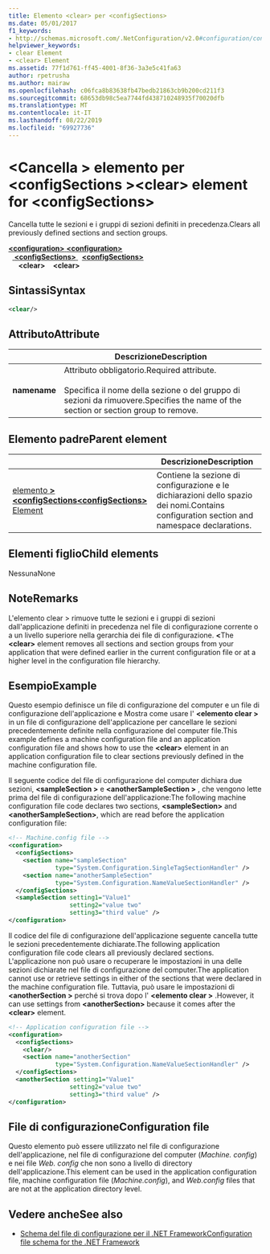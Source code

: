 ```yaml
---
title: Elemento <clear> per <configSections>
ms.date: 05/01/2017
f1_keywords:
- http://schemas.microsoft.com/.NetConfiguration/v2.0#configuration/configSections/clear
helpviewer_keywords:
- clear Element
- <clear> Element
ms.assetid: 77f1d761-ff45-4001-8f36-3a3e5c41fa63
author: rpetrusha
ms.author: mairaw
ms.openlocfilehash: c06fca8b83638fb47bedb21863cb9b200cd211f3
ms.sourcegitcommit: 68653db98c5ea7744fd438710248935f70020dfb
ms.translationtype: MT
ms.contentlocale: it-IT
ms.lasthandoff: 08/22/2019
ms.locfileid: "69927736"
---
```

# <a name="clear-element-for-configsections"></a><span data-ttu-id="01ae3-102">\<Cancella > elemento per \<configSections ></span><span class="sxs-lookup"><span data-stu-id="01ae3-102">\<clear> element for \<configSections></span></span>

<span data-ttu-id="01ae3-103">Cancella tutte le sezioni e i gruppi di sezioni definiti in precedenza.</span><span class="sxs-lookup"><span data-stu-id="01ae3-103">Clears all previously defined sections and section groups.</span></span>

<span data-ttu-id="01ae3-104">[ **\<configuration>** ](configuration-element.md) </span><span class="sxs-lookup"><span data-stu-id="01ae3-104">[**\<configuration>**](configuration-element.md) </span></span>  
<span data-ttu-id="01ae3-105">&nbsp;&nbsp;[ **\<configSections>** ](configsections-element-for-configuration.md) </span><span class="sxs-lookup"><span data-stu-id="01ae3-105">&nbsp;&nbsp;[**\<configSections>**](configsections-element-for-configuration.md) </span></span>  
<span data-ttu-id="01ae3-106">&nbsp;&nbsp;&nbsp;&nbsp; **\<clear>**</span><span class="sxs-lookup"><span data-stu-id="01ae3-106">&nbsp;&nbsp;&nbsp;&nbsp;**\<clear>**</span></span>

## <a name="syntax"></a><span data-ttu-id="01ae3-107">Sintassi</span><span class="sxs-lookup"><span data-stu-id="01ae3-107">Syntax</span></span>

```xml
<clear/>
```

## <a name="attribute"></a><span data-ttu-id="01ae3-108">Attributo</span><span class="sxs-lookup"><span data-stu-id="01ae3-108">Attribute</span></span>

|           | <span data-ttu-id="01ae3-109">Descrizione</span><span class="sxs-lookup"><span data-stu-id="01ae3-109">Description</span></span> |
| --------- | ----------- |
| <span data-ttu-id="01ae3-110">**name**</span><span class="sxs-lookup"><span data-stu-id="01ae3-110">**name**</span></span>  | <span data-ttu-id="01ae3-111">Attributo obbligatorio.</span><span class="sxs-lookup"><span data-stu-id="01ae3-111">Required attribute.</span></span><br><br><span data-ttu-id="01ae3-112">Specifica il nome della sezione o del gruppo di sezioni da rimuovere.</span><span class="sxs-lookup"><span data-stu-id="01ae3-112">Specifies the name of the section or section group to remove.</span></span> |

## <a name="parent-element"></a><span data-ttu-id="01ae3-113">Elemento padre</span><span class="sxs-lookup"><span data-stu-id="01ae3-113">Parent element</span></span>

|     | <span data-ttu-id="01ae3-114">Descrizione</span><span class="sxs-lookup"><span data-stu-id="01ae3-114">Description</span></span> |
| --- | ----------- |
| [<span data-ttu-id="01ae3-115">elemento  **>\<configSections**</span><span class="sxs-lookup"><span data-stu-id="01ae3-115">**\<configSections>** Element</span></span>](configsections-element-for-configuration.md) | <span data-ttu-id="01ae3-116">Contiene la sezione di configurazione e le dichiarazioni dello spazio dei nomi.</span><span class="sxs-lookup"><span data-stu-id="01ae3-116">Contains configuration section and namespace declarations.</span></span> |

## <a name="child-elements"></a><span data-ttu-id="01ae3-117">Elementi figlio</span><span class="sxs-lookup"><span data-stu-id="01ae3-117">Child elements</span></span>

<span data-ttu-id="01ae3-118">Nessuna</span><span class="sxs-lookup"><span data-stu-id="01ae3-118">None</span></span>

## <a name="remarks"></a><span data-ttu-id="01ae3-119">Note</span><span class="sxs-lookup"><span data-stu-id="01ae3-119">Remarks</span></span>

<span data-ttu-id="01ae3-120">L'elemento clear > rimuove tutte le sezioni e i gruppi di sezioni dall'applicazione definiti in precedenza nel file di configurazione corrente o a un livello superiore nella gerarchia dei file di configurazione.  **\<**</span><span class="sxs-lookup"><span data-stu-id="01ae3-120">The **\<clear>** element removes all sections and section groups from your application that were defined earlier in the current configuration file or at a higher level in the configuration file hierarchy.</span></span>

## <a name="example"></a><span data-ttu-id="01ae3-121">Esempio</span><span class="sxs-lookup"><span data-stu-id="01ae3-121">Example</span></span>

<span data-ttu-id="01ae3-122">Questo esempio definisce un file di configurazione del computer e un file di configurazione dell'applicazione e Mostra come usare l'  **\<elemento clear >** in un file di configurazione dell'applicazione per cancellare le sezioni precedentemente definite nella configurazione del computer file.</span><span class="sxs-lookup"><span data-stu-id="01ae3-122">This example defines a machine configuration file and an application configuration file and shows how to use the **\<clear>** element in an application configuration file to clear sections previously defined in the machine configuration file.</span></span>

<span data-ttu-id="01ae3-123">Il seguente codice del file di configurazione del computer dichiara due sezioni,  **\<sampleSection >** e  **\<anotherSampleSection >** , che vengono lette prima del file di configurazione dell'applicazione:</span><span class="sxs-lookup"><span data-stu-id="01ae3-123">The following machine configuration file code declares two sections, **\<sampleSection>** and **\<anotherSampleSection>**, which are read before the application configuration file:</span></span>

```xml
<!-- Machine.config file -->
<configuration>
  <configSections>
    <section name="sampleSection"
             type="System.Configuration.SingleTagSectionHandler" />
    <section name="anotherSampleSection"
             type="System.Configuration.NameValueSectionHandler" />
  </configSections>
  <sampleSection setting1="Value1" 
                 setting2="value two" 
                 setting3="third value" />
</configuration>
```

<span data-ttu-id="01ae3-124">Il codice del file di configurazione dell'applicazione seguente cancella tutte le sezioni precedentemente dichiarate.</span><span class="sxs-lookup"><span data-stu-id="01ae3-124">The following application configuration file code clears all previously declared sections.</span></span> <span data-ttu-id="01ae3-125">L'applicazione non può usare o recuperare le impostazioni in una delle sezioni dichiarate nel file di configurazione del computer.</span><span class="sxs-lookup"><span data-stu-id="01ae3-125">The application cannot use or retrieve settings in either of the sections that were declared in the machine configuration file.</span></span> <span data-ttu-id="01ae3-126">Tuttavia, può usare le impostazioni di  **\<anotherSection >** perché si trova dopo l'  **\<elemento clear >** .</span><span class="sxs-lookup"><span data-stu-id="01ae3-126">However, it can use settings from **\<anotherSection>** because it comes after the **\<clear>** element.</span></span>

```xml
<!-- Application configuration file -->
<configuration>
  <configSections>
    <clear/>
    <section name="anotherSection"
             type="System.Configuration.NameValueSectionHandler" />
  </configSections>
  <anotherSection setting1="Value1" 
                 setting2="value two" 
                 setting3="third value" />
</configuration>
```

## <a name="configuration-file"></a><span data-ttu-id="01ae3-127">File di configurazione</span><span class="sxs-lookup"><span data-stu-id="01ae3-127">Configuration file</span></span>

<span data-ttu-id="01ae3-128">Questo elemento può essere utilizzato nel file di configurazione dell'applicazione, nel file di configurazione del computer (*Machine. config*) e nei file *Web. config* che non sono a livello di directory dell'applicazione.</span><span class="sxs-lookup"><span data-stu-id="01ae3-128">This element can be used in the application configuration file, machine configuration file (*Machine.config*), and *Web.config* files that are not at the application directory level.</span></span>

## <a name="see-also"></a><span data-ttu-id="01ae3-129">Vedere anche</span><span class="sxs-lookup"><span data-stu-id="01ae3-129">See also</span></span>

- [<span data-ttu-id="01ae3-130">Schema del file di configurazione per il .NET Framework</span><span class="sxs-lookup"><span data-stu-id="01ae3-130">Configuration file schema for the .NET Framework</span></span>](index.md)
